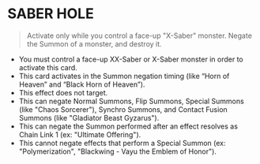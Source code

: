 
# SABER HOLE  
> Activate only while you control a face-up "X-Saber" monster. Negate the Summon of a monster, and destroy it.

*   You must control a face-up XX-Saber or X-Saber monster in order to activate this card.
*   This card activates in the Summon negation timing (like “Horn of Heaven” and “Black Horn of Heaven”).
*   This effect does not target.
*   This can negate Normal Summons, Flip Summons, Special Summons (like "Chaos Sorcerer"), Synchro Summons, and Contact Fusion Summons (like "Gladiator Beast Gyzarus").
*   This can negate the Summon performed after an effect resolves as Chain Link 1 (ex: "Ultimate Offering").
*   This cannot negate effects that perform a Special Summon (ex: "Polymerization", "Blackwing - Vayu the Emblem of Honor").

  